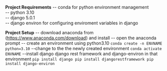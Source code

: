 **Project Requirements**
  -- conda for python environment management  
  -- python 3.10  
  -- django 5.0.1  
  -- django environ for configuring enviroment variables in django  


**Project Setup**
    -- download anaconda from (https://www.anaconda.com/download)  and install
    -- open the anaconda prompt
    -- create an environment using python3.10
    ```
      conda create -n ENVNAME python=3.10
    ```
    --change to the the newly created environment
    ```
      conda activate ENVNAME
    ```
    --install django django rest framework and django-environ in that environment
    ```
      pip install django
      pip install djangorestframework
      pip install django-environ
    ```
    
    
  

